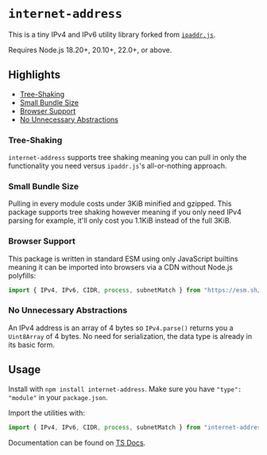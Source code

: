 # `internet-address`
This is a tiny IPv4 and IPv6 utility library forked from [`ipaddr.js`](https://www.npmjs.com/package/ipaddr.js).

Requires Node.js 18.20+, 20.10+, 22.0+, or above.

## Highlights
- [Tree-Shaking](#tree-shaking)
- [Small Bundle Size](#small-bundle-size)
- [Browser Support](#browser-support)
- [No Unnecessary Abstractions](#no-unnecessary-abstractions)

### Tree-Shaking
`internet-address` supports tree shaking meaning you can pull in only the functionality you need versus `ipaddr.js`'s
all-or-nothing approach.

### Small Bundle Size
Pulling in every module costs under 3KiB minified and gzipped. This package supports tree shaking however meaning if you
only need IPv4 parsing for example, it'll only cost you 1.1KiB instead of the full 3KiB.

### Browser Support
This package is written in standard ESM using only JavaScript builtins meaning it can be imported into browsers via a
CDN without Node.js polyfills:
```js
import { IPv4, IPv6, CIDR, process, subnetMatch } from "https://esm.sh/internet-address"
```

### No Unnecessary Abstractions
An IPv4 address is an array of 4 bytes so `IPv4.parse()` returns you a `Uint8Array` of 4 bytes. No need for
serialization, the data type is already in its basic form.

## Usage
Install with `npm install internet-address`. Make sure you have `"type": "module"` in your `package.json`.

Import the utilities with:
```js
import { IPv4, IPv6, CIDR, process, subnetMatch } from "internet-address"
```

Documentation can be found on [TS Docs](https://tsdocs.dev/docs/internet-address/modules/IPv4).
